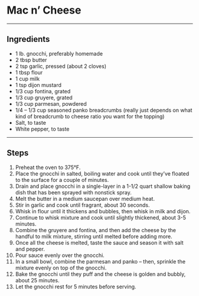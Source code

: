 # Mac n’ Cheese

---

## Ingredients

* 1 lb. gnocchi, preferably homemade
* 2 tbsp butter
* 2 tsp garlic, pressed (about 2 cloves)
* 1 tbsp flour
* 1 cup milk
* 1 tsp dijon mustard
* 1/3 cup fontina, grated
* 1/3 cup gruyere, grated
* 1/3 cup parmesan, powdered
* 1/4 – 1/3 cup seasoned panko breadcrumbs (really just depends on what kind of breadcrumb to cheese ratio you want for the topping)
* Salt, to taste
* White pepper, to taste

---

## Steps

1.  Preheat the oven to 375°F.
2. Place the gnocchi in salted, boiling water and cook until they’ve floated to the surface for a couple of minutes.
3. Drain and place gnocchi in a single-layer in a 1-1/2 quart shallow baking dish that has been sprayed with nonstick spray.
4. Melt the butter in a medium saucepan over medium heat.
5. Stir in garlic and cook until fragrant, about 30 seconds.
6. Whisk in flour until it thickens and bubbles, then whisk in milk and dijon.
7. Continue to whisk mixture and cook until slightly thickened, about 3-5 minutes.
8. Combine the gruyere and fontina, and then add the cheese by the handful to milk mixture, stirring until melted before adding more.
9. Once all the cheese is melted, taste the sauce and season it with salt and pepper.
10. Pour sauce evenly over the gnocchi.
11. In a small bowl, combine the parmesan and panko – then, sprinkle the mixture evenly on top of the gnocchi.
12. Bake the gnocchi until they puff and the cheese is golden and bubbly, about 25 minutes.
13. Let the gnocchi rest for 5 minutes before serving.
